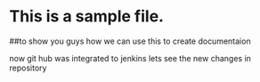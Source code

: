 # This is a sample file.

##to show you guys how we can use this to create documentaion



now git hub was integrated to jenkins lets see the new changes in repository
